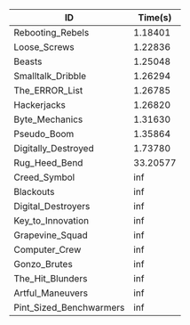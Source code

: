 |ID|Time(s)|
|-|-|
|Rebooting_Rebels|1.18401|
|Loose_Screws|1.22836|
|Beasts|1.25048|
|Smalltalk_Dribble|1.26294|
|The_ERROR_List|1.26785|
|Hackerjacks|1.26820|
|Byte_Mechanics|1.31630|
|Pseudo_Boom|1.35864|
|Digitally_Destroyed|1.73780|
|Rug_Heed_Bend|33.20577|
|Creed_Symbol|inf|
|Blackouts|inf|
|Digital_Destroyers|inf|
|Key_to_Innovation|inf|
|Grapevine_Squad|inf|
|Computer_Crew|inf|
|Gonzo_Brutes|inf|
|The_Hit_Blunders|inf|
|Artful_Maneuvers|inf|
|Pint_Sized_Benchwarmers|inf|
